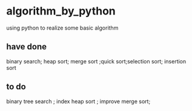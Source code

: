 # algorithm_by_python
using python to realize some basic algorithm
## have done
binary search; heap sort; merge sort ;quick sort;selection sort; insertion sort
## to do
binary tree search ; index heap sort ; improve merge sort;

